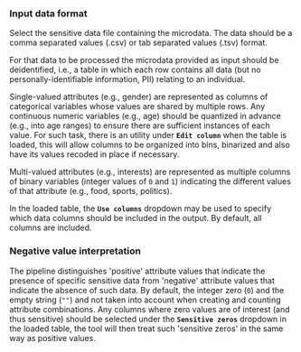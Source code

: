 ### Input data format

Select the sensitive data file containing the microdata. The data should be a comma separated values (.csv) or tab separated values (.tsv) format.

For that data to be processed the microdata provided as input should be deidentified, i.e., a table in which each row contains all data (but no personally-identifiable information, PII) relating to an individual.

Single-valued attributes (e.g., gender) are represented as columns of categorical variables whose values are shared by multiple rows. Any continuous numeric variables (e.g., age) should be quantized in advance (e.g., into age ranges) to ensure there are sufficient instances of each value. For such task, there is an utility under **`Edit column`** when the table is loaded, this will allow columns to be organized into bins, binarized and also have its values recoded in place if necessary.

Multi-valued attributes (e.g., interests) are represented as multiple columns of binary variables (integer values of `0` and `1`) indicating the different values of that attribute (e.g., food, sports, politics).

In the loaded table, the **`Use columns`** dropdown may be used to specify which data columns should be included in the output. By default, all columns are included.

### Negative value interpretation

The pipeline distinguishes 'positive' attribute values that indicate the presence of specific sensitive data from 'negative' attribute values that indicate the absence of such data. By default, the integer zero (`0`) and the empty string (`""`) and not taken into account when creating and counting attribute combinations. Any columns where zero values are of interest (and thus sensitive) should be selected under the **`Sensitive zeros`** dropdown in the loaded table, the tool will then treat such 'sensitive zeros' in the same way as positive values.
